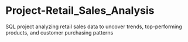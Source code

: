 # Project-Retail_Sales_Analysis
SQL project analyzing retail sales data to uncover trends, top-performing products, and customer purchasing patterns
